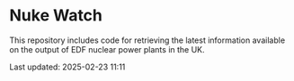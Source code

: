 # Nuke Watch

This repository includes code for retrieving the latest information available on the output of EDF nuclear power plants in the UK.

Last updated: 2025-02-23 11:11